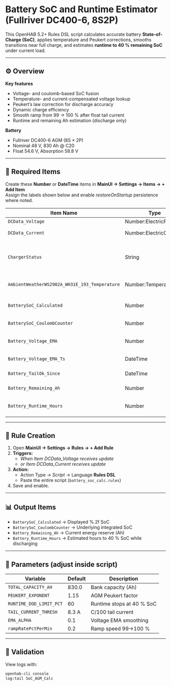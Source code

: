 # Battery SoC and Runtime Estimator (Fullriver DC400-6, 8S2P)

This OpenHAB 5.2+ Rules DSL script calculates accurate battery **State-of-Charge (SoC)**, applies temperature and Peukert corrections, smooths transitions near full charge, and estimates **runtime to 40 % remaining SoC** under current load.

---

## ⚙️ Overview

**Key features**
- Voltage- and coulomb-based SoC fusion  
- Temperature- and current-compensated voltage lookup  
- Peukert’s law correction for discharge accuracy  
- Dynamic charge efficiency  
- Smooth ramp from 99 → 100 % after float tail current  
- Runtime and remaining Ah estimation (discharge only)  

**Battery**
- Fullriver DC400-6 AGM (8S × 2P)
- Nominal 48 V, 830 Ah @ C20
- Float 54.6 V, Absorption 58.8 V

---

## 🧩 Required Items

Create these **Number** or **DateTime** items in **MainUI → Settings → Items → + Add Item**  
Assign the labels shown below and enable *restoreOnStartup* persistence where noted.

| Item Name | Type | Purpose | Persistence |
|------------|------|----------|--------------|
| `DCData_Voltage` | Number:ElectricPotential | Pack voltage (V) | — |
| `DCData_Current` | Number:ElectricCurrent | Charge/discharge current (A) | — |
| `ChargerStatus` | String | Text from inverter/charger (“Bulk”, “Absorption”, “Float”) | — |
| `AmbientWeatherWS2902A_WH31E_193_Temperature` | Number:Temperature | Ambient or battery-sensor °C | — |
| `BatterySoC_Calculated` | Number | Smoothed displayed SoC (%.2f) | yes |
| `BatterySoC_CoulombCounter` | Number | Raw coulomb-tracked SoC (%) | yes |
| `Battery_Voltage_EMA` | Number | Exponential moving-average voltage | yes |
| `Battery_Voltage_EMA_Ts` | DateTime | Timestamp of EMA sample | yes |
| `Battery_TailOk_Since` | DateTime | Timer for float tail current | yes |
| `Battery_Remaining_Ah` | Number | Present Ah remaining | yes |
| `Battery_Runtime_Hours` | Number | Hours to 40 % SoC (@ current load) | yes |

---

## 🧠 Rule Creation

1. Open **MainUI → Settings → Rules → + Add Rule**  
2. **Triggers:**  
   - *When Item DCData_Voltage receives update*  
   - *or Item DCData_Current receives update*  
3. **Action:**  
   - Action Type → *Script* → Language **Rules DSL**  
   - Paste the entire script (`battery_soc_calc.rules`)  
4. Save and enable.

---

## 📊 Output Items

- `BatterySoC_Calculated` → Displayed %.2f SoC  
- `BatterySoC_CoulombCounter` → Underlying integrated SoC  
- `Battery_Remaining_Ah` → Current energy reserve (Ah)  
- `Battery_Runtime_Hours` → Estimated hours to 40 % SoC while discharging  

---

## 🔧 Parameters (adjust inside script)

| Variable | Default | Description |
|-----------|----------|-------------|
| `TOTAL_CAPACITY_AH` | 830.0 | Bank capacity (Ah) |
| `PEUKERT_EXPONENT` | 1.15 | AGM Peukert factor |
| `RUNTIME_DOD_LIMIT_PCT` | 60 | Runtime stops at 40 % SoC |
| `TAIL_CURRENT_THRESH` | 8.3 A | C/100 tail current |
| `EMA_ALPHA` | 0.1 | Voltage EMA smoothing |
| `rampRatePctPerMin` | 0.2 | Ramp speed 99→100 % |

---

## 🧪 Validation

View logs with:
```bash
openhab-cli console
log:tail SoC_AGM_Calc
